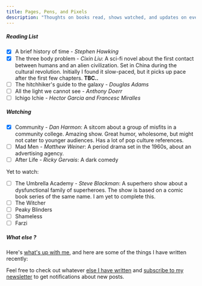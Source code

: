 ```yaml
---
title: Pages, Pens, and Pixels
description: "Thoughts on books read, shows watched, and updates on everthing else in my life"
---
```


##### Reading List

- [x] A brief history of time *- Stephen Hawking*
- [x] The three body problem *- Cixin Liu*: A sci-fi novel about the first contact between humans and an alien civilization. Set in China during the cultural revolution. Initially I found it slow-paced, but it picks up pace after the first few chapters. **TBC..**
- [ ] The hitchhiker's guide to the galaxy *- Douglas Adams*
- [ ] All the light we cannot see *- Anthony Doerr*
- [ ] Ichigo Ichie *- Hector Garcia and Francesc Miralles*
<!-- - [ ] The dark forest *- Cixin Liu*
- [ ] Death's end *- Cixin Liu* -->
<!-- - [ ] The restaurant at the end of the universe *- Douglas Adams*
- [-] Life, the universe and everything *- Douglas Adams*
- [ ] So long, and thanks for all the fish *- Douglas Adams*
- [ ] Mostly harmless *- Douglas Adams*
- [ ] And another thing... *- Eoin Colfer* -->

##### Watching 

- [x] Community *- Dan Harmon*: A sitcom about a group of misfits in a community college. Amazing show. Great humor, wholesome, but might not cater to younger audiences. Has a lot of pop culture references.
- [ ] Mad Men *- Matthew Weiner*: A period drama set in the 1960s, about an advertising agency.
- [ ] After Life *- Ricky Gervais*: A dark comedy

Yet to watch:

- [ ] The Umbrella Academy *- Steve Blackman*: A superhero show about a dysfunctional family of superheroes. The show is based on a comic book series of the same name. I am yet to complete this.
- [ ] The Witcher
- [ ] Peaky Blinders
- [ ] Shameless
- [ ] Farzi

##### What else ?

Here's [what's up with me](/current.html), and here are some of the things I have written recently:

<div id="substack-feed-embed"></div>
<script>
  window.SubstackFeedWidget = {
    substackUrl: "fuzzymf.substack.com",
    posts: 12,
    hidden: ["image"]
  };
</script>
<script src="https://substackapi.com/embeds/feed.js" async></script>

Feel free to check out whatever [else I have written](https://fuzzymf.substack.com) and [subscribe to my newsletter](https://fuzzymf.substack.com/subscribe) to get notifications about new posts.